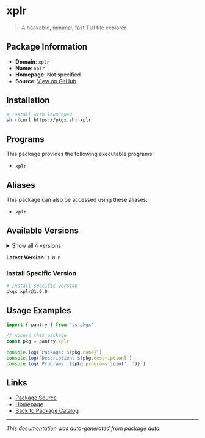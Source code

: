 # xplr

> A hackable, minimal, fast TUI file explorer

## Package Information

- **Domain**: `xplr`
- **Name**: `xplr`
- **Homepage**: Not specified
- **Source**: [View on GitHub](https://github.com/pkgxdev/pantry/tree/main/projects/xplr.dev/package.yml)

## Installation

```bash
# Install with launchpad
sh <(curl https://pkgx.sh) xplr
```

## Programs

This package provides the following executable programs:

- `xplr`

## Aliases

This package can also be accessed using these aliases:

- `xplr`

## Available Versions

<details>
<summary>Show all 4 versions</summary>

- `1.0.0`, `0.21.10`, `0.21.9`, `0.21.8`

</details>

**Latest Version**: `1.0.0`

### Install Specific Version

```bash
# Install specific version
pkgx xplr@1.0.0
```

## Usage Examples

```typescript
import { pantry } from 'ts-pkgx'

// Access this package
const pkg = pantry.xplr

console.log(`Package: ${pkg.name}`)
console.log(`Description: ${pkg.description}`)
console.log(`Programs: ${pkg.programs.join(', ')}`)
```

## Links

- [Package Source](https://github.com/pkgxdev/pantry/tree/main/projects/xplr.dev/package.yml)
- [Homepage](#)
- [Back to Package Catalog](../package-catalog.md)

---

*This documentation was auto-generated from package data.*
